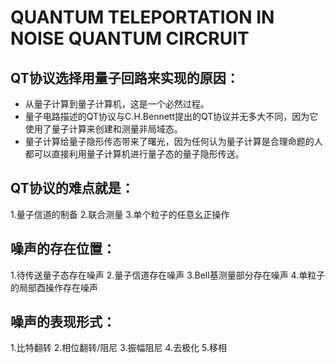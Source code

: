 # QUANTUM TELEPORTATION IN NOISE QUANTUM CIRCRUIT
## QT协议选择用量子回路来实现的原因：
- 从量子计算到量子计算机，这是一个必然过程。
- 量子电路描述的QT协议与C.H.Bennett提出的QT协议并无多大不同，因为它使用了量子计算来创建和测量非局域态。
- 量子计算给量子隐形传态带来了曙光，因为任何认为量子计算是合理命题的人都可以直接利用量子计算机进行量子态的量子隐形传送。
## QT协议的难点就是：
1.量子信道的制备 2.联合测量 3.单个粒子的任意幺正操作

## 噪声的存在位置：
1.待传送量子态存在噪声 2.量子信道存在噪声 3.Bell基测量部分存在噪声 4.单粒子的局部酉操作存在噪声

## 噪声的表现形式：
1.比特翻转 2.相位翻转/阻尼 3.振幅阻尼 4.去极化 5.移相

